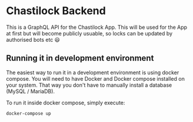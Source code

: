 # Chastilock Backend

This is a GraphQL API for the Chastilock App. This will be used for the App at first but will become publicly usuable, so locks can be updated by authorised bots etc 😃

## Running it in development environment
The easiest way to run it in a development environment is using docker compose. You will need to have Docker and Docker compose installed on your system. That way
you don't have to manually install a database (MySQL / MariaDB).

To run it inside docker compose, simply execute:
```bash
docker-compose up
```